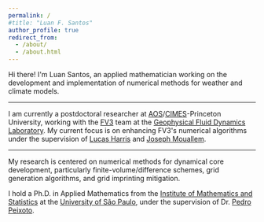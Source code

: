 ```yaml
---
permalink: /
#title: "Luan F. Santos"
author_profile: true
redirect_from: 
  - /about/
  - /about.html
---
```


Hi there! I'm Luan Santos, an applied mathematician working on the development and implementation of numerical methods for weather and climate models.

---

I am currently a postdoctoral researcher at [AOS](https://aos.princeton.edu)/[CIMES](https://cimes.princeton.edu/)-Princeton University, working with the [FV3](https://www.gfdl.noaa.gov/fv3/) team at the [Geophysical Fluid Dynamics Laboratory](https://www.gfdl.noaa.gov/). 
My current focus is on enhancing FV3's numerical algorithms under the supervision of [Lucas Harris](https://www.gfdl.noaa.gov/lucas-harris-homepage/) and [Joseph Mouallem](https://www.gfdl.noaa.gov/joseph-mouallem/).

---

My research is centered on numerical methods for dynamical core development, particularly finite-volume/difference schemes, grid generation algorithms, and grid imprinting mitigation.

I hold a Ph.D. in Applied Mathematics from the [Institute of Mathematics and Statistics](https://www.ime.usp.br/) at the [University of São Paulo](https://www.usp.br), under the supervision of Dr. [Pedro Peixoto](https://www.ime.usp.br/~pedrosp/).
